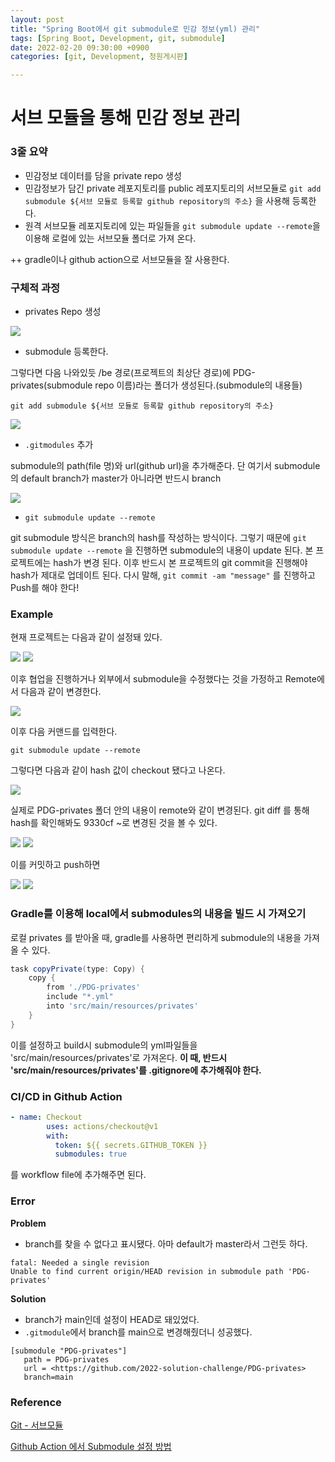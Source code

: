 ```yaml
---
layout: post
title: "Spring Boot에서 git submodule로 민감 정보(yml) 관리"
tags: [Spring Boot, Development, git, submodule]
date: 2022-02-20 09:30:00 +0900
categories: [git, Development, 청원게시판]

---
```




# 서브 모듈을 통해 민감 정보 관리

### 3줄 요약

- 민감정보 데이터를 담을 private repo 생성
- 민감정보가 담긴 private 레포지토리를 public 레포지토리의 서브모듈로 `git add submodule ${서브 모듈로 등록할 github repository의 주소}` 을 사용해 등록한다.
- 원격 서브모듈 레포지토리에 있는 파일들을 `git submodule update --remote`을 이용해  로컬에 있는 서브모듈 폴더로 가져 온다.

++ gradle이나 github action으로 서브모듈을 잘 사용한다.



### 구체적 과정

- privates Repo 생성

<img src="https://raw.githubusercontent.com/ChoiEungi/git-blog-image/upload/2022-02-20-21%3A18%3A24.png">

- submodule 등록한다. 

그렇다면 다음 나와있듯 /be 경로(프로젝트의 최상단 경로)에 PDG-privates(submodule repo 이름)라는 폴더가 생성된다.(submodule의 내용들) 

`git add submodule ${서브 모듈로 등록할 github repository의 주소}`



<img src="https://raw.githubusercontent.com/ChoiEungi/git-blog-image/upload/2022-02-20-21%3A19%3A14.png">



- `.gitmodules` 추가

submodule의 path(file 명)와 url(github url)을 추가해준다. 단 여기서 submodule의 default branch가 master가 아니라면 반드시 branch

<img src="https://raw.githubusercontent.com/ChoiEungi/git-blog-image/upload/2022-02-20-21%3A19%3A38.png">



- `git submodule update --remote `

git submodule 방식은 branch의 hash를 작성하는 방식이다. 그렇기 때문에 `git submodule update --remote` 을 진행하면 submodule의 내용이 update 된다. 본 프로젝트에는 hash가 변경 된다.  이후 반드시 본 프로젝트의 git commit을 진행해야 hash가 제대로 업데이트 된다. 다시 말해, `git commit -am "message"` 를 진행하고 Push를 해야 한다!



### Example

현재 프로젝트는 다음과 같이 설정돼 있다.

<img src="https://raw.githubusercontent.com/ChoiEungi/git-blog-image/upload/2022-02-20-21%3A23%3A48.png">

<img src="https://raw.githubusercontent.com/ChoiEungi/git-blog-image/upload/2022-02-20-21%3A24%3A10.png">





이후 협업을 진행하거나 외부에서 submodule을 수정했다는 것을 가정하고 Remote에서 다음과 같이 변경한다.

<img src="https://raw.githubusercontent.com/ChoiEungi/git-blog-image/upload/2022-02-20-21%3A25%3A03.png">



이후 다음 커맨드를 입력한다.

```
git submodule update --remote
```



그렇다면 다음과 같이 hash 값이 checkout 됐다고 나온다.

<img src="https://raw.githubusercontent.com/ChoiEungi/git-blog-image/upload/2022-02-20-21%3A25%3A45.png">





실제로 PDG-privates 폴더 안의 내용이 remote와 같이 변경된다. git diff 를 통해 hash를 확인해봐도 9330cf ~로 변경된 것을 볼 수 있다.

<img src="https://raw.githubusercontent.com/ChoiEungi/git-blog-image/upload/2022-02-20-21%3A26%3A24.png">

<img src="https://raw.githubusercontent.com/ChoiEungi/git-blog-image/upload/2022-02-20-21%3A22%3A38.png">





이를 커밋하고  push하면

<img src="https://raw.githubusercontent.com/ChoiEungi/git-blog-image/upload/2022-02-20-21%3A27%3A07.png">



<img src="https://raw.githubusercontent.com/ChoiEungi/git-blog-image/upload/2022-02-20-21%3A27%3A46.png">



### Gradle를 이용해 local에서 submodules의 내용을 빌드 시 가져오기

로컬 privates 를 받아올 때, gradle를 사용하면 편리하게 submodule의 내용을 가져올 수 있다.

```gradle
task copyPrivate(type: Copy) {
    copy {
        from './PDG-privates'
        include "*.yml"
        into 'src/main/resources/privates'
    }
}
```

이를 설정하고 build시 submodule의 yml파일들을 'src/main/resources/privates'로 가져온다. **이 때, 반드시 'src/main/resources/privates'를 .gitignore에 추가해줘야 한다.**





### CI/CD in Github Action

```yaml
- name: Checkout 
		uses: actions/checkout@v1 
		with:
		  token: ${{ secrets.GITHUB_TOKEN }} 
		  submodules: true
```

를 workflow file에 추가해주면 된다.



### Error

**Problem**

- branch를 찾을 수 없다고 표시됐다. 아마 default가 master라서 그런듯 하다.

```
fatal: Needed a single revision
Unable to find current origin/HEAD revision in submodule path 'PDG-privates'
```

**Solution**

- branch가 main인데 설정이 HEAD로 돼있었다.
- `.gitmodule`에서 branch를 main으로 변경해줬더니 성공했다.

```
[submodule "PDG-privates"]
   path = PDG-privates
   url = <https://github.com/2022-solution-challenge/PDG-privates>
   branch=main
```



### Reference

[Git - 서브모듈](https://git-scm.com/book/ko/v2/Git-도구-서브모듈)

[Github Action 에서 Submodule 설정 방법](https://lelecoder.com/152)
